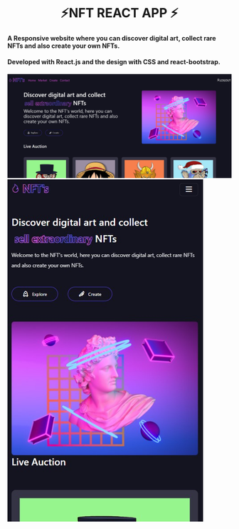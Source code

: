 <h1 align="center">⚡NFT REACT APP ⚡</h1>
<h4>A Responsive website where you can discover digital art, collect rare NFTs and also create your own NFTs.</h4>
<h4> Developed with React.js and the design with CSS and react-bootstrap.  </h4>

<img src="./home-page.jpg" alt="">
<img src="./mobile.jpg" alt="">
<img src="./second-section-page.jpg" alt="">
<img src="./create-page.jpg" alt="">
